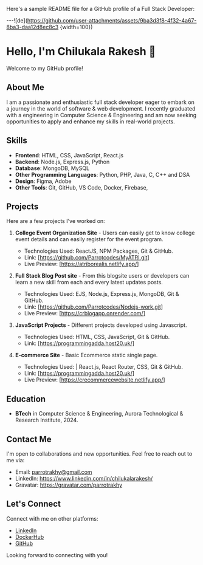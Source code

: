 Here's a sample README file for a GitHub profile of a Full Stack Developer:

---![de](https://github.com/user-attachments/assets/9ba3d3f8-4f32-4a67-8ba3-daa12d8ec8c3 {width=100})


# Hello, I'm Chilukala Rakesh 👋

Welcome to my GitHub profile!

## About Me

I am a passionate and enthusiastic full stack developer eager to embark on a journey in the world of software & web development. I recently graduated with a engineering in Computer Science & Engineering and am now seeking opportunities to apply and enhance my skills in real-world projects.

## Skills

- **Frontend**: HTML, CSS, JavaScript, React.js
- **Backend**: Node.js, Express.js, Python
- **Database**: MongoDB, MySQL
- **Other Programming Languages**: Python, PHP, Java, C, C++ and DSA
- **Design**: Figma, Adobe
- **Other Tools**: Git, GitHub, VS Code, Docker, Firebase, 

## Projects

Here are a few projects I've worked on:

1. **College Event Organization Site** - Users can easily get to know college event details and can easily register for the event program.
   - Technologies Used: ReactJS, NPM Packages, Git & GitHub.
   - Link: [https://github.com/Parrotcodes/MyATRI.git]
   - Live Preview: [https://atriborealis.netlify.app/] 

2. **Full Stack Blog Post site** - From this blogsite users or developers can learn a new skill from each and every latest updates posts.
   - Technologies Used: EJS, Node.js, Express.js, MongoDB, Git & GitHub.
   - Link: [https://github.com/Parrotcodes/Nodejs-work.git]
   - Live Preview: [https://crblogapp.onrender.com/] 


3. **JavaScript Projects** - Different projects developed using Javascript.
   - Technologies Used: HTML, CSS, JavaScript, Git & GitHub.
   - Link: [https://programmingadda.host20.uk/]


4. **E-commerce Site** - Basic Ecommerce static single page.
   - Technologies Used: | React.js, React Router, CSS, Git & GitHub.
   - Link: [https://programmingadda.host20.uk/]
   - Live Preview: [https://crecommercewebsite.netlify.app/]

## Education

- **BTech** in Computer Science & Engineering, Aurora Technological & Research Institute, 2024.

## Contact Me

I'm open to collaborations and new opportunities. Feel free to reach out to me via:

- Email: parrotrakhy@gmail.com
- LinkedIn: https://www.linkedin.com/in/chilukalarakesh/
- Gravatar: https://gravatar.com/parrotrakhy

## Let's Connect

Connect with me on other platforms:

- [LinkedIn](https://www.linkedin.com/in/chilukalarakesh/)
- [DockerHub](https://hub.docker.com/u/crdocker01)
- [GitHub](https://github.com/Parrotcodes)


Looking forward to connecting with you!
